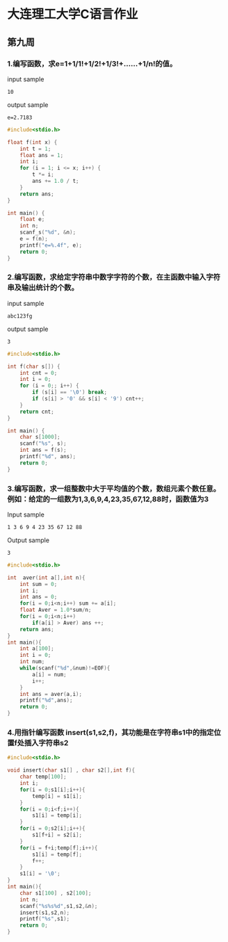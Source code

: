# 大连理工大学C语言作业
## 第九周
### 1.编写函数，求e=1+1/1!+1/2!+1/3!+……+1/n!的值。
input sample
```
10
```
output sample
```
e=2.7183
```

``` c linenums="1"
#include<stdio.h>

float f(int x) {
	int t = 1;
	float ans = 1;
	int i;
	for (i = 1; i <= x; i++) {
		t *= i;
		ans += 1.0 / t;
	}
	return ans;
}

int main() {
	float e;
	int n;
	scanf_s("%d", &n);
	e = f(n);
	printf("e=%.4f", e);
	return 0;
}
```
### 2.编写函数，求给定字符串中数字字符的个数，在主函数中输入字符串及输出统计的个数。
input sample
```
abc123fg
```
output sample
```
3
```
``` c linenums="1"
#include<stdio.h>

int f(char s[]) {
	int cnt = 0;
	int i = 0;
	for (i = 0;; i++) {
		if (s[i] == '\0') break;
		if (s[i] > '0' && s[i] < '9') cnt++;
	}
	return cnt;
}

int main() {
	char s[1000];
	scanf("%s", s);
	int ans = f(s);
	printf("%d", ans);
	return 0;
}
```

### 3.编写函数，求一组整数中大于平均值的个数，数组元素个数任意。例如：给定的一组数为1,3,6,9,4,23,35,67,12,88时，函数值为3
Input sample
```
1 3 6 9 4 23 35 67 12 88
```
Output sample
```
3
```
``` cpp linenums="1"
#include<stdio.h>

int  aver(int a[],int n){
	int sum = 0;
	int i;
	int ans = 0;
	for(i = 0;i<n;i++) sum += a[i];
	float Aver = 1.0*sum/n;
	for(i = 0;i<n;i++)
		if(a[i] > Aver) ans ++;
	return ans;
}
int main(){
	int a[100];
	int i = 0;
	int num;
	while(scanf("%d",&num)!=EOF){
		a[i] = num;
		i++;
	}
	int ans = aver(a,i);
	printf("%d",ans);
	return 0;
}
```
### 4.用指针编写函数 insert(s1,s2,f)，其功能是在字符串s1中的指定位置f处插入字符串s2

``` cpp linenums="1"
#include<stdio.h>

void insert(char s1[] , char s2[],int f){
	char temp[100];
	int i;
	for(i = 0;s1[i];i++){
		temp[i] = s1[i];
	}
	for(i = 0;i<f;i++){
		s1[i] = temp[i];
	}
	for(i = 0;s2[i];i++){
		s1[f+i] = s2[i];
	}
	for(i = f+i;temp[f];i++){
		s1[i] = temp[f];
		f++;
	}
	s1[i] = '\0';
}
int main(){
	char s1[100] , s2[100];
	int n;
	scanf("%s%s%d",s1,s2,&n);
	insert(s1,s2,n);
	printf("%s",s1);
	return 0;
}
```



